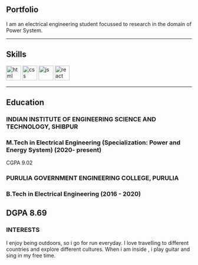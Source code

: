 ## Portfolio

I am an electrical engineering student focussed to research in the domain of Power System. 

---

## Skills

<p align='left'>
  <img src="https://upload.wikimedia.org/wikipedia/commons/2/21/Matlab_Logo.png" alt="html" width="40" height="40">
  <img src='https://upload.wikimedia.org/wikipedia/commons/0/01/Python_logo_53.svg' alt="css" width="40" height="40">
  <img src='https://upload.wikimedia.org/wikipedia/commons/1/18/C_Programming_Language.svg' height='40' width='40' alt="js">
   <img src="https://upload.wikimedia.org/wikipedia/commons/e/ea/Conda_logo.svg" alt="react" width="40" height="40"/>
</p>

---
## Education

### **INDIAN INSTITUTE OF ENGINEERING SCIENCE AND TECHNOLOGY, SHIBPUR**
### M.Tech in Electrical Engineering (Specialization: Power and Energy System) (2020- present)
CGPA 9.02

### **PURULIA GOVERNMENT ENGINEERING COLLEGE, PURULIA**
### B.Tech in Electrical Engineering (2016 - 2020)
DGPA 8.69
---

### INTERESTS
I enjoy being outdoors, so i go for run everyday. I love travelling to different countries and explore different cultures. When i am inside , i play guitar and sing in my free time.
